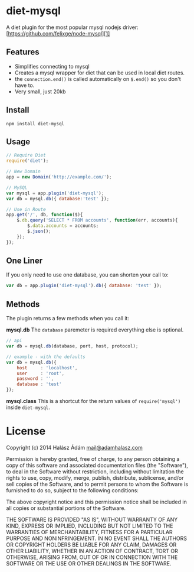 # **diet-mysql**
A diet plugin for the most popular mysql nodejs driver:
[https://github.com/felixge/node-mysql][1]

## **Features**
- Simplifies connecting to mysql
- Creates a mysql wrapper for diet that can be used in local diet routes.
- the `connection.end()` is called automatically on `$.end()` so you don't have to.
- Very small, just 20kb

## **Install**
```
npm install diet-mysql
```

## **Usage**
```js
// Require Diet
require('diet');

// New Domain
app = new Domain('http://example.com/');

// MySQL
var mysql = app.plugin('diet-mysql');
var db = mysql.db({ database:'test' });

// Use in Route
app.get('/', db, function($){
    $.db.query('SELECT * FROM accounts', function(err, accounts){
		$.data.accounts = accounts;
		$.json();
	});
});
```

## **One Liner**
If you only need to use one database, you can shorten your call to:
```js
var db = app.plugin('diet-mysql').db({ database: 'test' });
```

## **Methods**
The plugin returns a few methods when you call it:

**mysql.db**
The `database` paremeter is required everything else is optional.
```js
// api
var db = mysql.db(database, port, host, protocol);
```
```js
// example - with the defaults
var db = mysql.db({
	host     : 'localhost',
	user     : 'root',
	password : '',
	database : 'test'
});
```

**mysql.class**
This is a shortcut for the return values of `require('mysql')` inside `diet-mysql`.

# License
Copyright (c) 2014 Halász Ádám <mail@adamhalasz.com>

Permission is hereby granted, free of charge, to any person obtaining a copy
of this software and associated documentation files (the "Software"), to deal
in the Software without restriction, including without limitation the rights
to use, copy, modify, merge, publish, distribute, sublicense, and/or sell
copies of the Software, and to permit persons to whom the Software is
furnished to do so, subject to the following conditions:

The above copyright notice and this permission notice shall be included in
all copies or substantial portions of the Software.

THE SOFTWARE IS PROVIDED "AS IS", WITHOUT WARRANTY OF ANY KIND, EXPRESS OR
IMPLIED, INCLUDING BUT NOT LIMITED TO THE WARRANTIES OF MERCHANTABILITY,
FITNESS FOR A PARTICULAR PURPOSE AND NONINFRINGEMENT. IN NO EVENT SHALL THE
AUTHORS OR COPYRIGHT HOLDERS BE LIABLE FOR ANY CLAIM, DAMAGES OR OTHER
LIABILITY, WHETHER IN AN ACTION OF CONTRACT, TORT OR OTHERWISE, ARISING FROM,
OUT OF OR IN CONNECTION WITH THE SOFTWARE OR THE USE OR OTHER DEALINGS IN
THE SOFTWARE.


  [1]: https://github.com/felixge/node-mysql